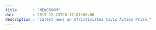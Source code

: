 ```yaml
---
title       : "NEWSROOM"
date        : 2019-12-23T20:17:01+06:00
description : "Latest news on AfricTivistes Civic Action Prize."
---
```

